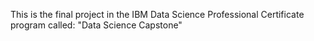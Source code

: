 This is the final project in the IBM Data Science Professional Certificate program called: "Data Science Capstone"
